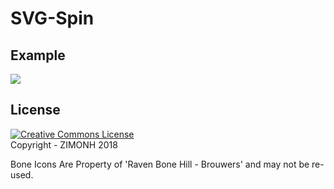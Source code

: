 # SVG-Spin

## Example
<img src="https://raw.githubusercontent.com/zimonh/SVG-Spin/master/example.gif"/>

## License
<a rel="license" href="http://creativecommons.org/licenses/by-nc-sa/4.0/"><img alt="Creative Commons License" style="border-width:0" src="https://i.creativecommons.org/l/by-nc-sa/4.0/88x31.png" /></a><br>
Copyright - ZIMONH 2018

Bone Icons Are Property of 'Raven Bone Hill  - Brouwers' and may not be re-used. <a href="http://www.ravenbonehill.nl/">